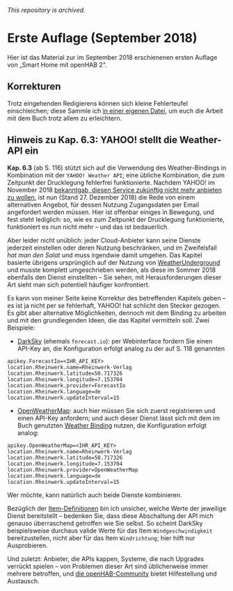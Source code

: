*This repository is archived.*

# Erste Auflage (September 2018)
Hier ist das Material zur im September 2018 erschienenen ersten Auflage von „Smart Home mit openHAB 2“.

## Korrekturen
Trotz eingehenden Redigierens können sich kleine Fehlerteufel einschleichen; diese Sammle ich [in einer eigenen Datei](doc/Korrekturen.md), um euch die Arbeit mit dem Buch trotz allem zu erleichtern.

## Hinweis zu Kap. 6.3: YAHOO! stellt die Weather-API ein
**Kap. 6.3** (ab S. 116) stützt sich auf die Verwendung des Weather-Bindings in Kombination mit der `YAHOO! Weather API`; eine übliche Kombination, die zum Zeitpunkt der Drucklegung fehlerfrei funktionierte.
Nachdem YAHOO! im November 2018 [bekanntgab, diesen Service zukünftig nicht mehr anbieten zu wollen](https://developer.yahoo.com/weather/), ist nun (Stand 27. Dezember 2018) die Rede von einem alternativen Angebot, für dessen Nutzung Zugangsdaten per Email angefordert werden müssen. Hier ist offenbar einiges in Bewegung, und fest steht lediglich: so, wie es zum Zeitpunkt der Drucklegung funktionierte, funktioniert es nun nicht mehr – und das ist bedauerlich.

Aber leider nicht unüblich: jeder Cloud-Anbieter kann seine Dienste jederzeit einstellen oder deren Nutzung beschränken, und im Zweifelsfall *hat man den Salat* und muss irgendwie damit umgehen. Das Kapitel  basierte übrigens ursprünglich auf der Nutzung von [WeatherUnderground](https://www.wunderground.com/weather/api/) und musste komplett umgeschrieben werden, als diese im Sommer 2018 ebenfalls den Dienst einstellten – Sie sehen, mit Herausforderungen dieser Art sieht man sich potentiell häufiger konfrontiert.

Es kann von meiner Seite keine Korrektur des betreffenden Kapitels geben – es ist ja nicht per se fehlerhaft, YAHOO! hat schlicht den Stecker gezogen. Es gibt aber alternative Möglichkeiten, dennoch mit dem Binding zu arbeiten und mit den grundlegenden Ideen, die das Kapitel vermitteln soll. Zwei Beispiele: 

* [DarkSky](https://darksky.net/) (ehemals `forecast.io`): per Webinterface fordern Sie einen API-Key an, die Konfiguration erfolgt analog zu der auf S. 118 genannten
```
apikey.ForecastIo=<IHR_API_KEY>
location.Rheinwerk.name=Rheinwerk-Verlag
location.Rheinwerk.latitude=50.717326
location.Rheinwerk.longitude=7.153704
location.Rheinwerk.provider=ForecastIo
location.Rheinwerk.language=de
location.Rheinwerk.updateInterval=15
```
* [OpenWeatherMap](https://openweathermap.org/api): auch hier müssen Sie sich zuerst registrieren und einen API-Key anfordern; und auch dieser Dienst lässt sich mit dem im Buch genutzten [Weather Binding](https://www.openhab.org/addons/bindings/weather1/) nutzen, die Konfiguration erfolgt analog:
```
apikey.OpenWeatherMap=<IHR_API_KEY>
location.Rheinwerk.name=Rheinwerk-Verlag
location.Rheinwerk.latitude=50.717326
location.Rheinwerk.longitude=7.153704
location.Rheinwerk.provider=OpenWeatherMap
location.Rheinwerk.language=de
location.Rheinwerk.updateInterval=15
```
Wer möchte, kann natürlich auch beide Dienste kombinieren.

Bezüglich der [Item-Definitionen](items/0603-Wetter.items) bin ich unsicher, welche Werte der jeweilige Dienst bereitstellt – bedenken Sie, dass diese Abschaltung der API mich genauso überraschend getroffen wie Sie selbst. So scheint DarkSky beispielsweise durchaus valide Werte für das Item `Windgeschwindigkeit` bereitzustellen, nicht aber für das Item `Windrichtung`; hier hilft nur Ausprobieren.

Und zuletzt: Anbieter, die APIs kappen, Systeme, die nach Upgrades verrückt spielen – von Problemen dieser Art sind üblicherweise immer mehrere betroffen, und [die openHAB-Community](https://community.openhab.org/) bietet Hilfestellung und Austausch.
